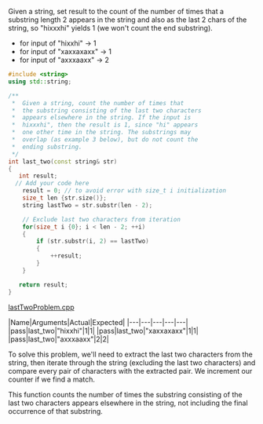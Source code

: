 Given a string, set result to the count of the number of times that a substring length 2 appears in the string and also as the last 2 chars of the string, so "hixxxhi" yields 1 (we won't count the end substring).

* for input of "hixxhi" → 1
* for input of "xaxxaxaxx" → 1
* for input of "axxxaaxx" → 2

```cpp
#include <string>
using std::string;

/**
 *  Given a string, count the number of times that 
 *  the substring consisting of the last two characters
 *  appears elsewhere in the string. If the input is
 *  hixxxhi", then the result is 1, since "hi" appears
 *  one other time in the string. The substrings may
 *  overlap (as example 3 below), but do not count the
 *  ending substring.
 */
int last_two(const string& str)
{
   int result;
  // Add your code here
	result = 0; // to avoid error with size_t i initialization
    size_t len {str.size()};
    string lastTwo = str.substr(len - 2);

    // Exclude last two characters from iteration
    for(size_t i {0}; i < len - 2; ++i)
    {
        if (str.substr(i, 2) == lastTwo)
        {
            ++result;
        }
    }

   return result;
}
```

[lastTwoProblem.cpp](https://codecheck.io/files/230209204262fj8d8l706cg2o59391dhbf2)

|Name|Arguments|Actual|Expected|
|---|---|---|---|---|
|pass|last_two|"hixxhi"|1|1|
|pass|last_two|"xaxxaxaxx"|1|1|
|pass|last_two|"axxxaaxx"|2|2|

To solve this problem, we'll need to extract the last two characters from the string, then iterate through the string (excluding the last two characters) and compare every pair of characters with the extracted pair. We increment our counter if we find a match.

This function counts the number of times the substring consisting of the last two characters appears elsewhere in the string, not including the final occurrence of that substring.
